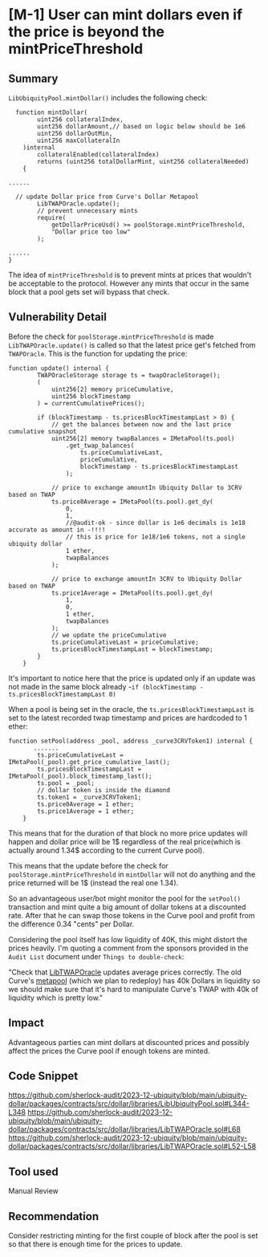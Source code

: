 
# [M-1] User can mint dollars even if the price is beyond the mintPriceThreshold

## Summary
`LibUbiquityPool.mintDollar()` includes the following check:

```solidity
  function mintDollar(
        uint256 collateralIndex,
        uint256 dollarAmount,// based on logic below should be 1e6
        uint256 dollarOutMin,
        uint256 maxCollateralIn
    )internal
        collateralEnabled(collateralIndex)
        returns (uint256 totalDollarMint, uint256 collateralNeeded)
    {

...... 

  // update Dollar price from Curve's Dollar Metapool
        LibTWAPOracle.update();
        // prevent unnecessary mints
        require(
            getDollarPriceUsd() >= poolStorage.mintPriceThreshold,
            "Dollar price too low"
        );

......
}
```

The idea of `mintPriceThreshold` is to prevent mints at prices that wouldn't be acceptable to the protocol. However any mints that occur in the same block that a pool gets set will bypass that check.

## Vulnerability Detail
Before the check for `poolStorage.mintPriceThreshold` is made `LibTWAPOracle.update()` is called so that the latest price get's fetched from `TWAPOracle`. This is the function for updating the price:

```solidity
function update() internal {
        TWAPOracleStorage storage ts = twapOracleStorage();
        (
            uint256[2] memory priceCumulative,
            uint256 blockTimestamp
        ) = currentCumulativePrices();
   
        if (blockTimestamp - ts.pricesBlockTimestampLast > 0) {
            // get the balances between now and the last price cumulative snapshot
            uint256[2] memory twapBalances = IMetaPool(ts.pool)
                .get_twap_balances(
                    ts.priceCumulativeLast,
                    priceCumulative,
                    blockTimestamp - ts.pricesBlockTimestampLast
                );

            // price to exchange amountIn Ubiquity Dollar to 3CRV based on TWAP
            ts.price0Average = IMetaPool(ts.pool).get_dy(
                0,
                1,
                //@audit-ok - since dollar is 1e6 decimals is 1e18 accurate as amount in -!!!!
                // this is price for 1e18/1e6 tokens, not a single ubiquity dollar
                1 ether,
                twapBalances
            );

            // price to exchange amountIn 3CRV to Ubiquity Dollar based on TWAP
            ts.price1Average = IMetaPool(ts.pool).get_dy(
                1,
                0,
                1 ether,
                twapBalances
            );
            // we update the priceCumulative
            ts.priceCumulativeLast = priceCumulative;
            ts.pricesBlockTimestampLast = blockTimestamp;
        }
    }
```

It's important to notice here that the price is updated only if an update was not made in the same block already -`if (blockTimestamp - ts.pricesBlockTimestampLast 0)`

When a pool is being set in the oracle, the `ts.pricesBlockTimestampLast` is set to the latest recorded twap timestamp and prices are hardcoded to 1 ether:

```solidity
function setPool(address _pool, address _curve3CRVToken1) internal {
       .......
        ts.priceCumulativeLast = IMetaPool(_pool).get_price_cumulative_last();
        ts.pricesBlockTimestampLast = IMetaPool(_pool).block_timestamp_last();
        ts.pool = _pool;
        // dollar token is inside the diamond
        ts.token1 = _curve3CRVToken1;
        ts.price0Average = 1 ether;
        ts.price1Average = 1 ether;
    }
```

This means that for the duration of that block no more price updates will happen and dollar price will be 1$ regardless of the real price(which is actually around 1.34$ according to the current Curve pool).

This means that the update before the check for `poolStorage.mintPriceThreshold` in `mintDollar` will not do anything and the price returned will be 1$ (instead the real one 1.34).

So an advantageous user/bot might monitor the pool for the `setPool()` transaction and mint quite a big amount of dollar tokens at a discounted rate. After that he can swap those tokens in the Curve pool and profit from the difference 0.34 "cents" per Dollar.

Considering the pool itself has low liquidity of 40K, this might distort the prices heavily. I'm quoting a comment from the sponsors provided in the `Audit List` document under `Things to double-check`:

"Check that [LibTWAPOracle](https://github.com/ubiquity/ubiquity-dollar/blob/9e41ca5626d7376451f286d04106acead1f9e71d/packages/contracts/src/dollar/libraries/LibTWAPOracle.sol) updates average prices correctly. The old Curve's [metapool](https://etherscan.io/address/0x20955CB69Ae1515962177D164dfC9522feef567E) (which we plan to redeploy) has 40k Dollars in liquidity so we should make sure that it's hard to manipulate Curve's TWAP with 40k of liquidity which is pretty low."

## Impact
Advantageous parties can mint dollars at discounted prices and possibly affect the prices the Curve pool if enough tokens are minted.

## Code Snippet
https://github.com/sherlock-audit/2023-12-ubiquity/blob/main/ubiquity-dollar/packages/contracts/src/dollar/libraries/LibUbiquityPool.sol#L344-L348 https://github.com/sherlock-audit/2023-12-ubiquity/blob/main/ubiquity-dollar/packages/contracts/src/dollar/libraries/LibTWAPOracle.sol#L68 https://github.com/sherlock-audit/2023-12-ubiquity/blob/main/ubiquity-dollar/packages/contracts/src/dollar/libraries/LibTWAPOracle.sol#L52-L58

## Tool used
Manual Review

## Recommendation
Consider restricting minting for the first couple of block after the pool is set so that there is enough time for the prices to update.


